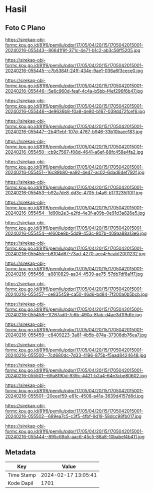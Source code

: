 # Hasil

## Foto C Plano

https://sirekap-obj-formc.kpu.go.id/81f6/pemilu/pdpr/17/05/04/20/15/1705042015001-20240216-055443--86641f9f-371c-4e71-b1c2-ab3c56ff5205.jpg

https://sirekap-obj-formc.kpu.go.id/81f6/pemilu/pdpr/17/05/04/20/15/1705042015001-20240216-055445--c7b5384f-24ff-434e-9ae1-036a6f3cece0.jpg

https://sirekap-obj-formc.kpu.go.id/81f6/pemilu/pdpr/17/05/04/20/15/1705042015001-20240216-055446--5e6c960d-feaf-4c4a-b5bb-f4ef296f6b47.jpg

https://sirekap-obj-formc.kpu.go.id/81f6/pemilu/pdpr/17/05/04/20/15/1705042015001-20240216-055446--de9636b8-f0a8-4e80-b167-039dd72fcef6.jpg

https://sirekap-obj-formc.kpu.go.id/81f6/pemilu/pdpr/17/05/04/20/15/1705042015001-20240216-055447--2b4f1ebf-107d-4767-b946-33b10baee183.jpg

https://sirekap-obj-formc.kpu.go.id/81f6/pemilu/pdpr/17/05/04/20/15/1705042015001-20240216-055450--cb9c7567-f08d-4641-a6ef-88fc458e4fa2.jpg

https://sirekap-obj-formc.kpu.go.id/81f6/pemilu/pdpr/17/05/04/20/15/1705042015001-20240216-055451--16c89b80-ea92-4e47-ac02-6dad64ef792f.jpg

https://sirekap-obj-formc.kpu.go.id/81f6/pemilu/pdpr/17/05/04/20/15/1705042015001-20240216-055453--b92a7de8-dd3e-4705-b4a6-b173235ff0ff.jpg

https://sirekap-obj-formc.kpu.go.id/81f6/pemilu/pdpr/17/05/04/20/15/1705042015001-20240216-055454--1d90b2e3-e2fd-4e3f-a09b-0e91d3a826e5.jpg

https://sirekap-obj-formc.kpu.go.id/81f6/pemilu/pdpr/17/05/04/20/15/1705042015001-20240216-055454--e160be8b-5dd9-453c-807b-409aa88a13e6.jpg

https://sirekap-obj-formc.kpu.go.id/81f6/pemilu/pdpr/17/05/04/20/15/1705042015001-20240216-055455--b8104d67-73ad-4270-aec4-5cabf2001232.jpg

https://sirekap-obj-formc.kpu.go.id/81f6/pemilu/pdpr/17/05/04/20/15/1705042015001-20240216-055456--a9810829-aa34-4539-ae75-57db7df8a1f7.jpg

https://sirekap-obj-formc.kpu.go.id/81f6/pemilu/pdpr/17/05/04/20/15/1705042015001-20240216-055457--ce835459-ca50-46d6-bd84-7f200a0b5bcb.jpg

https://sirekap-obj-formc.kpu.go.id/81f6/pemilu/pdpr/17/05/04/20/15/1705042015001-20240216-055458--1f267ad0-7c6b-490a-8fab-d4ae3d1f9dfe.jpg

https://sirekap-obj-formc.kpu.go.id/81f6/pemilu/pdpr/17/05/04/20/15/1705042015001-20240216-055459--c8409223-3a81-4b5b-874a-37308db76ea7.jpg

https://sirekap-obj-formc.kpu.go.id/81f6/pemilu/pdpr/17/05/04/20/15/1705042015001-20240216-055500--7cd680dc-7d33-4196-875b-f5aad8424648.jpg

https://sirekap-obj-formc.kpu.go.id/81f6/pemilu/pdpr/17/05/04/20/15/1705042015001-20240216-055501--69a8f90d-939c-4421-b2a4-64e3cbe80602.jpg

https://sirekap-obj-formc.kpu.go.id/81f6/pemilu/pdpr/17/05/04/20/15/1705042015001-20240216-055501--20eeef59-e61c-4508-a41a-3639d4157d8d.jpg

https://sirekap-obj-formc.kpu.go.id/81f6/pemilu/pdpr/17/05/04/20/15/1705042015001-20240216-055502--689ea7c5-c3f5-4fbf-9d19-58dcc98fb017.jpg

https://sirekap-obj-formc.kpu.go.id/81f6/pemilu/pdpr/17/05/04/20/15/1705042015001-20240216-055444--895c69a5-aac6-45c5-88a8-10babef4b411.jpg


## Metadata

| Key        | Value               |
| ---------- | ------------------- |
| Time Stamp | 2024-02-17 13:05:41 |
| Kode Dapil | 1701                |



